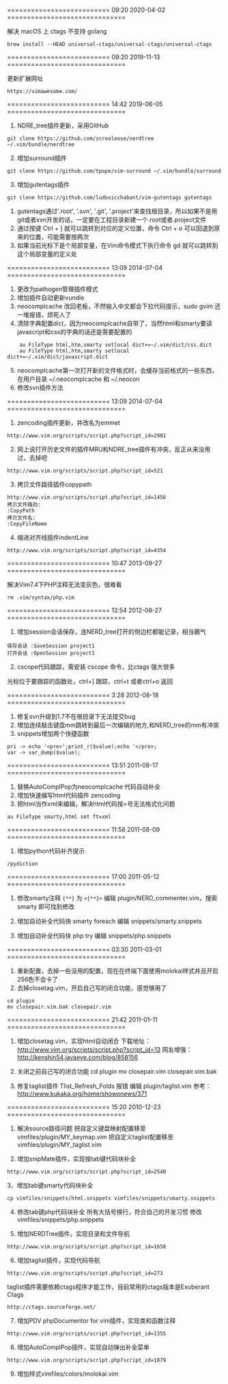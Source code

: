 ========================== 09:20 2020-04-02 ==============================

解决 macOS 上 ctags 不支持 golang

```
brew install --HEAD universal-ctags/universal-ctags/universal-ctags
```

========================== 09:20 2019-11-13 ==============================

更新扩展网址

```
https://vimawesome.com/
```

========================== 14:42 2019-06-05 ==============================

1. NDRE_tree插件更新，采用GitHub

```
git clone https://github.com/scrooloose/nerdtree ~/.vim/bundle/nerdtree
```

2. 增加surround插件

```
git clone https://github.com/tpope/vim-surround ~/.vim/bundle/surround
```

3. 增加gutentags插件

```
git clone https://github.com/ludovicchabant/vim-gutentags gutentags
```

1. gutentags通过'.root', '.svn', '.git', '.project'来查找根目录，所以如果不是用git或者svn开发的话，一定要在工程目录新建一个.root或者.project文件
2. 通过按键 Ctrl + ] 就可以跳转到对应的定义位置，命令 Ctrl + o 可以回退到原来的位置，可能需要按两次
3. 如果当前光标下是个局部变量，在Vim命令模式下执行命令 gd 就可以跳转到这个局部变量的定义处

========================== 13:09 2014-07-04 ==============================

1. 更改为pathogen管理插件模式
2. 增加插件自动更新vundle
3. neocomplcache 改回老板，不然输入中文都会下拉代码提示，sudo gvim 还一堆报错，烦死人了
4. 清除字典配置dict，因为neocomplcache自带了，当然html和smarty要读javascript和css的字典的话还是需要配置的
```
    au FileType html,htm,smarty setlocal dict+=~/.vim/dict/css.dict
    au FileType html,htm,smarty setlocal dict+=~/.vim/dict/javascript.dict
```
5. neocomplcache第一次打开新的文件格式时，会缓存当前格式的一些东西，在用户目录 ~/.neocomplcache 和 ~/.neocon
6. 修改svn插件方法

========================== 13:09 2014-07-04 ==============================

1. zencoding插件更新，并改名为emmet

```
http://www.vim.org/scripts/script.php?script_id=2981
```

2. 网上说打开历史文件的插件MRU和NDRE_tree插件有冲突，反正从来没用过，去掉吧

```
http://www.vim.org/scripts/script.php?script_id=521
```

3. 拷贝文件路径插件copypath

```
http://www.vim.org/scripts/script.php?script_id=1456
拷贝文件路劲:
:CopyPath
拷贝文件名:
:CopyFileName
```

4. 缩进对齐线插件indentLine

```
http://www.vim.org/scripts/script.php?script_id=4354
```

========================== 10:47 2013-09-27 ==============================

解决Vim7.4下PHP注释无法变灰色，很难看

```
rm .vim/syntax/php.vim
```

========================== 12:54 2012-08-27 ==============================

1. 增加session会话保存，连NERD_tree打开的侧边栏都能记录，相当霸气
```
保存会话 :SaveSession project1
打开会话 :OpenSession project1
```

2. cscope代码跟踪，需安装 cscope 命令，比ctags 强大很多

光标位于要跟踪的函数处，ctrl+] 跟踪，ctrl+t 或者ctrl+o 返回

========================== 3:28 2012-08-18 ==============================

1. 修复svn升级到1.7不在根目录下无法提交bug
2. 增加连续敲击键盘mm跳转到最后一次编辑的地方,和NERD_tree的mm有冲突
3. snippets增加两个快捷函数
```
pri -> echo '<pre>';print_r($value);echo '</pre>; 
var -> var_dump($value);
```

========================== 13:51 2011-08-17 ==============================

1. 替换AutoComplPop为neocomplcache 代码自动补全
2. 增加快速编写html代码插件 zencoding
3. 把html当作xml来编辑，解决html代码按=号无法格式化问题
```
au FileType smarty,html set ft=xml
```

========================== 11:58 2011-08-09 ==============================

1. 增加python代码补齐提示
```
/pydiction
```

========================== 17:00 2011-05-12 ==============================

1. 修改smarty注释 `{**}` 为 `<{**}>`
编辑 plugin/NERD_commenter.vim，搜索 smarty 即可找到修改

2. 增加自动补全代码快 smarty foreach
编辑 snippets/smarty.snippets

3. 增加自动补全代码快 php try
编辑 snippets/php.snippets

========================== 03:30 2011-03-01 ==============================

1. 重新配置，去掉一些没用的配置，现在在终端下面使用molokai样式并且开启256色不会卡了
2. 去掉closetag.vim，开启自己写的闭合功能，感觉够用了
```
cd plugin
mv closepair.vim.bak closepair.vim
```

========================== 21:42 2011-01-11 ==============================

1. 增加closetag.vim，实现html自动闭合
下载地址：http://www.vim.org/scripts/script.php?script_id=13
网友增强：http://kenshin54.javaeye.com/blog/858156

2. 关闭之前自己写的闭合功能
cd plugin
mv closepair.vim closepair.vim.bak

3. 修复taglist插件 Tlist_Refresh_Folds 报错
编辑 plugin/taglist.vim
参考：http://www.kukaka.org/home/showonews/371

========================== 15:20 2010-12-23 ==============================

1. 解决source路径问题
把自定义键盘映射配置移至 vimfiles/plugin/MY_keymap.vim
把自定义taglist配置移至 vimfiles/plugin/MY_taglist.vim

2. 增加snipMate插件，实现按tab键代码块补全
```
http://www.vim.org/scripts/script.php?script_id=2540
```

3、增加tab键smarty代码块补全
```
cp vimfiles/snippets/html.snippets vimfiles/snippets/smarty.snippets
```

4. 修改tab键php代码块补全 所有大括号换行，符合自己的开发习惯
修改 vimfiles/snippets/php.snippets

5. 增加NERDTree插件，实现目录和文件导航
```
http://www.vim.org/scripts/script.php?script_id=1658
```

6. 增加taglist插件，实现代码导航
```
http://www.vim.org/scripts/script.php?script_id=273
```
taglist插件需要依赖ctags程序才能工作，目前常用的ctags版本是Exuberant Ctags
```
http://ctags.sourceforge.net/
```

7. 增加PDV phpDocumentor for vim插件，实现类和函数注释
```
http://www.vim.org/scripts/script.php?script_id=1355
```

8. 增加AutoComplPop插件，实现自动弹出补全菜单
```
http://www.vim.org/scripts/script.php?script_id=1879
```

9. 增加样式vimfiles/colors/molokai.vim
